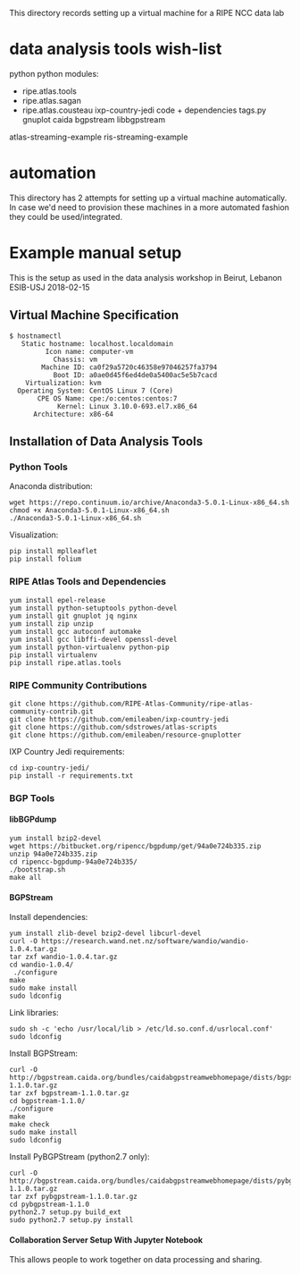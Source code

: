 This directory records setting up a virtual machine for a RIPE NCC data lab

# data analysis tools wish-list

python
python modules:
 - ripe.atlas.tools
 - ripe.atlas.sagan
 - ripe.atlas.cousteau
ixp-country-jedi code + dependencies
tags.py
gnuplot
caida bgpstream
libbgpstream

atlas-streaming-example
ris-streaming-example

# automation

This directory has 2 attempts for setting up a virtual machine automatically.
In case we'd need to provision these machines in a more automated fashion they could
be used/integrated.

# Example manual setup

This is the setup as used in the data analysis workshop in Beirut, Lebanon ESIB-USJ 2018-02-15

## Virtual Machine Specification
```
$ hostnamectl 
   Static hostname: localhost.localdomain
         Icon name: computer-vm
           Chassis: vm
        Machine ID: ca0f29a5720c46358e97046257fa3794
           Boot ID: a0ae0d45f6ed4de0a5400ac5e5b7cacd
    Virtualization: kvm
  Operating System: CentOS Linux 7 (Core)
       CPE OS Name: cpe:/o:centos:centos:7
            Kernel: Linux 3.10.0-693.el7.x86_64
      Architecture: x86-64
```

## Installation of Data Analysis Tools

### Python Tools

Anaconda distribution:
```
wget https://repo.continuum.io/archive/Anaconda3-5.0.1-Linux-x86_64.sh
chmod +x Anaconda3-5.0.1-Linux-x86_64.sh
./Anaconda3-5.0.1-Linux-x86_64.sh
```

Visualization:
```
pip install mplleaflet
pip install folium
```

### RIPE Atlas Tools and Dependencies
```          
yum install epel-release
yum install python-setuptools python-devel
yum install git gnuplot jq nginx
yum install zip unzip 
yum install gcc autoconf automake
yum install gcc libffi-devel openssl-devel
yum install python-virtualenv python-pip
pip install virtualenv
pip install ripe.atlas.tools
```

### RIPE Community Contributions
```
git clone https://github.com/RIPE-Atlas-Community/ripe-atlas-community-contrib.git
git clone https://github.com/emileaben/ixp-country-jedi
git clone https://github.com/sdstrowes/atlas-scripts
git clone https://github.com/emileaben/resource-gnuplotter
```

IXP Country Jedi requirements: 
```
cd ixp-country-jedi/
pip install -r requirements.txt
```

### BGP Tools
#### libBGPdump
```
yum install bzip2-devel
wget https://bitbucket.org/ripencc/bgpdump/get/94a0e724b335.zip
unzip 94a0e724b335.zip
cd ripencc-bgpdump-94a0e724b335/
./bootstrap.sh
make all
```

#### BGPStream
Install dependencies:
```
yum install zlib-devel bzip2-devel libcurl-devel
curl -O https://research.wand.net.nz/software/wandio/wandio-1.0.4.tar.gz
tar zxf wandio-1.0.4.tar.gz
cd wandio-1.0.4/
 ./configure
make
sudo make install
sudo ldconfig
```

Link libraries:
```
sudo sh -c 'echo /usr/local/lib > /etc/ld.so.conf.d/usrlocal.conf'
sudo ldconfig
```

Install BGPStream:
```
curl -O http://bgpstream.caida.org/bundles/caidabgpstreamwebhomepage/dists/bgpstream-1.1.0.tar.gz
tar zxf bgpstream-1.1.0.tar.gz
cd bgpstream-1.1.0/
./configure
make
make check
sudo make install
sudo ldconfig
```

Install PyBGPStream (python2.7 only):
```
curl -O http://bgpstream.caida.org/bundles/caidabgpstreamwebhomepage/dists/pybgpstream-1.1.0.tar.gz
tar zxf pybgpstream-1.1.0.tar.gz
cd pybgpstream-1.1.0
python2.7 setup.py build_ext
sudo python2.7 setup.py install
```

#### Collaboration Server Setup With Jupyter Notebook

This allows people to work together on data processing and sharing.
